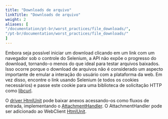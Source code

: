 ```yaml
---
title: "Downloads de arquivo"
linkTitle: "Downloads de arquivo"
weight: 2
aliases: [
"/documentation/pt-br/worst_practices/file_downloads/",
"/pt-br/documentation/worst_practices/file_downloads/"
] 
---
```


Embora seja possível iniciar um download
clicando em um link com um navegador sob o controle do Selenium,
a API não expõe o progresso do download,
tornando-o menos do que ideal para testar arquivos baixados.
Isso ocorre porque o download de arquivos não é considerado um aspecto importante
de emular a interação do usuário com a plataforma da web.
Em vez disso, encontre o link usando Selenium
(e todos os cookies necessários)
e passe este cookie para uma biblioteca de solicitação HTTP como
[libcurl](//curl.haxx.se/libcurl/).

O [driver HtmlUnit](https://github.com/SeleniumHQ/htmlunit-driver) pode baixar 
anexos acessando-os como fluxos de entrada, implementando o 
[AttachmentHandler](https://htmlunit.sourceforge.io/apidocs/com/gargoylesoftware/htmlunit/attachment/AttachmentHandler.html). 
O AttachmentHandler pode ser adicionado ao WebClient [HtmlUnit](https://htmlunit.sourceforge.io/).
